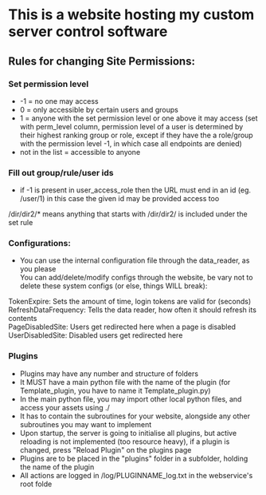 # This is a website hosting my custom server control software
## Rules for changing Site Permissions:
### Set permission level

- -1 = no one may access
- 0 = only accessible by certain users and groups
- 1 = anyone with the set permission level or one above it may access (set with perm_level column, permission level of a user is determined by their highest ranking group or role, except if they have the a role/group with the permission level -1, in which case all endpoints are denied)
- not in the list = accessible to anyone


### Fill out group/rule/user ids

- if -1 is present in user_access_role then the URL must end in an id (eg. /user/1)
in this case the given id may be provided access too

/dir/dir2/* means anything that starts with /dir/dir2/ is included under the set rule


### Configurations:

- You can use the internal configuration file through the data_reader, as you please  \
You can add/delete/modify configs through the website, be vary not to delete these system configs (or else, things WILL break):  

 TokenExpire: Sets the amount of time, login tokens are valid for (seconds)  \
 RefreshDataFrequency: Tells the data reader, how often it should refresh its contents  \
 PageDisabledSite: Users get redirected here when a page is disabled  \
 UserDisabledSite: Disabled users get redirected here  

 ### Plugins

- Plugins may have any number and structure of folders
- It MUST have a main python file with the name of the plugin (for Template_plugin, you have to name it Template_plugin.py)
- In the main python file, you may import other local python files, and access your assets using ./
- It has to contain the subroutines for your website, alongside any other subroutines you may want to implement
- Upon startup, the server is going to initialise all plugins, but active reloading is not implemented (too resource heavy), if a  plugin is changed, press "Reload Plugin" on the plugins page
- Plugins are to be placed in the "plugins" folder in a subfolder, holding the name of the plugin
- All actions are logged in /log/PLUGINNAME_log.txt in the webservice's root folde